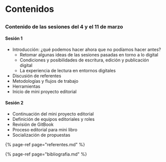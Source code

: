 # Contenidos

## 

### Contenido de las sesiones del 4 y el 11 de marzo

#### Sesión 1

* Introducción: ¿qué podemos hacer ahora que no podíamos hacer antes?
  * Retomar algunas ideas de las sesiones pasadas en torno a lo digital
  * Condiciones y posibilidades de escritura, edición y publicación digital
  * La experiencia de lectura en entornos digitales
* Discusión de referentes
* Metodologías y flujos de trabajo
* Herramientas
* Inicio de mini proyecto editorial 

#### Sesión 2

* Continuación del mini proyecto editorial
* Definición de equipos editoriales y roles
* Revisión de GitBook
* Proceso editorial para mini libro
* Socialización de propuestas

{% page-ref page="referentes.md" %}

{% page-ref page="bibliografia.md" %}





